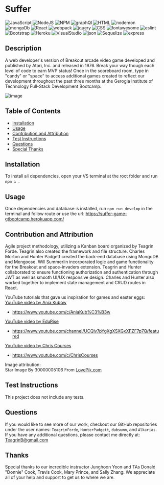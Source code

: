 # Suffer

![JavaScript](https://img.shields.io/badge/javascript-%23323330.svg?style=for-the-badge&logo=javascript&logoColor=%23F7DF1E) ![NodeJS](https://img.shields.io/badge/node.js-6DA55F?style=for-the-badge&logo=node.js&logoColor=white) ![NPM](https://img.shields.io/badge/NPM-%23000000.svg?style=for-the-badge&logo=npm&logoColor=white) ![graphQl](https://img.shields.io/badge/graphql-%23E10098.svg?&style=for-the-badge&logo=graphql&logoColor=white) ![HTML](https://img.shields.io/badge/html5-%23E34F26.svg?&style=for-the-badge&logo=html5&logoColor=white) ![nodemon](https://img.shields.io/badge/nodemon-%2376D04B.svg?&style=for-the-badge&logo=nodemon&logoColor=black) ![mongoDb](https://img.shields.io/badge/mongodb-%2347A248.svg?&style=for-the-badge&logo=mongodb&logoColor=white) ![React](https://img.shields.io/badge/react-%2361DAFB.svg?&style=for-the-badge&logo=react&logoColor=black) ![webpack](https://img.shields.io/badge/webpack-%238DD6F9.svg?&style=for-the-badge&logo=webpack&logoColor=black) ![jquery](https://img.shields.io/badge/jquery-%230769AD.svg?&style=for-the-badge&logo=jquery&logoColor=white) ![CSS](https://img.shields.io/badge/css3-%231572B6.svg?&style=for-the-badge&logo=css3&logoColor=white) ![fontawesome](https://img.shields.io/badge/font%20awesome-%23339AF0.svg?&style=for-the-badge&logo=font%20awesome&logoColor=white) ![eslint](https://img.shields.io/badge/eslint-%234B32C3.svg?&style=for-the-badge&logo=eslint&logoColor=white) ![Bootstrap](https://img.shields.io/badge/bootstrap-%237952B3.svg?&style=for-the-badge&logo=bootstrap&logoColor=white) ![Heroku](https://img.shields.io/badge/heroku-%23430098.svg?&style=for-the-badge&logo=heroku&logoColor=white) ![VisualStudio](https://img.shields.io/badge/visual%20studio-%235C2D91.svg?&style=for-the-badge&logo=visual%20studio&logoColor=white) ![json](https://img.shields.io/badge/json-%23000000.svg?&style=for-the-badge&logo=json&logoColor=white) ![Sequelize](https://img.shields.io/badge/Sequelize-52B0E7?style=for-the-badge&logo=Sequelize&logoColor=white) ![express](https://img.shields.io/badge/Express.js-000000?style=for-the-badge&logo=express&logoColor=white)

## Description

A web developer's version of Breakout arcade video game developed and published by Atari, Inc. and released in 1976. Break your way though each level of code to earn MVP status! Once in the scoreboard room, type in "candy" or "space" to access additional games created to reflect our development throughout the past three months at the Gerogia Institute of Technology Full-Stack Development Bootcamp.

![image](https://user-images.githubusercontent.com/101753839/188037835-2c6e7e51-4ee9-4519-9223-a8a4fdc97264.png)

## Table of Contents

- [Installation](#installation)
- [Usage](#usage)
- [Contribution and Attribution](#Contribution_and_Attribution)
- [Test Instructions](#test)
- [Questions](#questions)
- [Special Thanks](#thanks)

## Installation

To install all dependencies, open your VS terminal at the root folder and run `npm i `.

## Usage

Once dependencies and database is installed, run `npm run develop` in the terminal and follow route or use the url: https://suffer-game-gtbootcamp.herokuapp.com/

## Contribution and Attribution

Agile project methodology, utilizing a Kanban board organized by Teagrin Forde. Teagrin also created the framework and file structure. Charles Morton and Hunter Padgett created the back-end database using MongoDB and Mongoose. Will Summerlin incorporated logic and game functionality for the Breakout and space-invaders extension. Teagrin and Hunter collaborated to ensure functioning authorization and authentication through JWT as well as smooth UI/UX responsive design. Charles and Hunter also worked together to implement state management and CRUD routes in React. 

YouTube tutorials that gave us inspiration for games and easter eggs:<br>
<a href='https://www.youtube.com/watch?v=PBrEq9Wd6_U'> YouTube video by Ania Kubów

- https://www.youtube.com/c/AniaKub%C3%B3w</a>

<a href='https://www.youtube.com/watch?v=ftDxniRTpRQ'> YouTube video by EduRise

- https://www.youtube.com/channel/UCQlv7pYgXgXSXGxXFZF7p7Q/featured</a>

<a href='https://www.youtube.com/watch?v=MCVU0w73uKI'> YouTube video by Chris Courses

- https://www.youtube.com/c/ChrisCourses</a>

Image attribution:<br>
Star Image By 30000005106 From <a href="https://lovepik.com/image-400210721/stars.html">LovePik.com</a>

## Test Instructions

This project does not include any tests.

## Questions

If you would like to see more of our work, checkout our GitHub repositories under the user names: `TeagrinForde`, `HunterPadgett`, `dubsumm`, and `Alkarias`.
<br>
If you have any additional questions, please contact me directly at: TeagrinB@gmail.com


## Thanks

Special thanks to our incredible instructor Junghoon Yoon and TAs Donald "Donnie" Cook, Travis Cook, Mary Prince, and Sally Zhang. We appreciate all of your help and support to get us to where we are.


